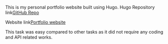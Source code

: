 This is my personal portfolio website built using Hugo.
Hugo Repository link[GitHub Repo](https://github.com/janwi128/My-Portfolio)

Website link[Portfolio website](https://janwi128.github.io/My-Portfolio/)

This task was easy compared to other tasks as it did not require any coding and API related works.
